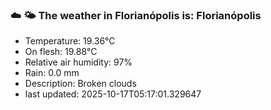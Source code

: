 ### ☁️ 🌤️  The weather in Florianópolis is: Florianópolis

- Temperature: 19.36°C
- On flesh: 19.88°C
- Relative air humidity: 97%
- Rain: 0.0 mm
- Description: Broken clouds
- last updated: 2025-10-17T05:17:01.329647
